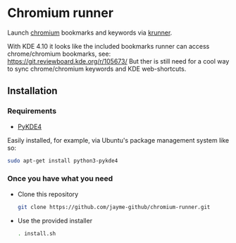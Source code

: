 # Chromium runner

Launch [chromium](http://www.chromium.org/) bookmarks and keywords via [krunner](http://userbase.kde.org/Plasma/Krunner).

With KDE 4.10 it looks like the included bookmarks runner can access chrome/chromium bookmarks, see: https://git.reviewboard.kde.org/r/105673/
But ther is still need for a cool way to sync chrome/chromium keywords and KDE web-shortcuts.

## Installation

### Requirements
- [PyKDE4](http://techbase.kde.org/Development/Languages/Python)

Easily installed, for example, via Ubuntu's package management system like so:

```bash
sudo apt-get install python3-pykde4
```

### Once you have what you need
- Clone this repository

  ```bash
  git clone https://github.com/jayme-github/chromium-runner.git
  ```
  
- Use the provided installer

  ```bash
  . install.sh
  ```
